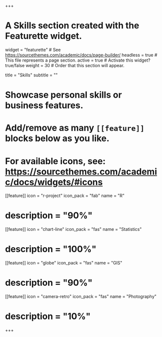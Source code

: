 +++
# A Skills section created with the Featurette widget.
widget = "featurette"  # See https://sourcethemes.com/academic/docs/page-builder/
headless = true  # This file represents a page section.
active = true  # Activate this widget? true/false
weight = 30  # Order that this section will appear.

title = "Skills"
subtitle = ""

# Showcase personal skills or business features.
# 
# Add/remove as many `[[feature]]` blocks below as you like.
# 
# For available icons, see: https://sourcethemes.com/academic/docs/widgets/#icons

[[feature]]
  icon = "r-project"
  icon_pack = "fab"
  name = "R"
# description = "90%"
  
[[feature]]
  icon = "chart-line"
  icon_pack = "fas"
  name = "Statistics"
#  description = "100%"

[[feature]]
  icon = "globe"
  icon_pack = "fas"
  name = "GIS"
# description = "90%"  
  
[[feature]]
  icon = "camera-retro"
  icon_pack = "fas"
  name = "Photography"
#  description = "10%"

+++
